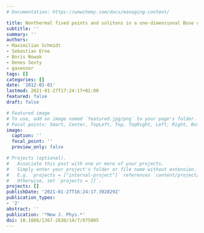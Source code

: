 ```yaml
---
# Documentation: https://wowchemy.com/docs/managing-content/

title: Nonthermal fixed points and solitons in a one-dimensional Bose gas
subtitle: ''
summary: ''
authors:
- Maximilian Schmidt
- Sebastian Erne
- Boris Nowak
- Denes Sexty
- gasenzer
tags: []
categories: []
date: '2012-01-01'
lastmod: 2021-01-27T17:24:17+01:00
featured: false
draft: false

# Featured image
# To use, add an image named `featured.jpg/png` to your page's folder.
# Focal points: Smart, Center, TopLeft, Top, TopRight, Left, Right, BottomLeft, Bottom, BottomRight.
image:
  caption: ''
  focal_point: ''
  preview_only: false

# Projects (optional).
#   Associate this post with one or more of your projects.
#   Simply enter your project's folder or file name without extension.
#   E.g. `projects = ["internal-project"]` references `content/project/deep-learning/index.md`.
#   Otherwise, set `projects = []`.
projects: []
publishDate: '2021-01-27T16:24:17.392829Z'
publication_types:
- '2'
abstract: ''
publication: '*New J. Phys.*'
doi: 10.1088/1367-2630/14/7/075005
---
```

